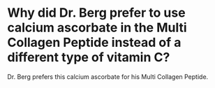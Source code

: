 # Why did Dr. Berg prefer to use calcium ascorbate in the Multi Collagen Peptide instead of a different type of vitamin C?

Dr. Berg prefers this calcium ascorbate for his Multi Collagen Peptide.